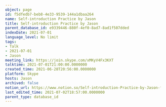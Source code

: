 ```yaml
---
object: page
id: f5dfedb7-beb8-4e33-9539-144a1dbaa264
name: Self-introduction Practice by Jason
title: Self-introduction Practice by Jason
parent_database_id: e9339446-880f-4ef0-8ad7-8ad1f507dded
indexDate: 2021-07-01
language_level: No limit
tags:
- Talk
- 2021-07-01
- Jason
meeting_link: https://join.skype.com/xMKyV4Fx3KXT
talktime: 2021-07-01T21:00:00.0000000
created_time: 2021-06-28T20:56:00.0000000
platform: Skype
hosts: Jason
archived: false
notion_url: https://www.notion.so/Self-introduction-Practice-by-Jason-f5dfedb7beb84e339539144a1dbaa264
last_edited_time: 2021-07-02T18:57:00.0000000
parent_type: database_id
---
```







